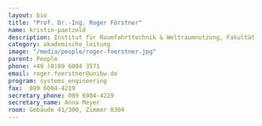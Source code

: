 ```yaml
---
layout: bio
title: "Prof. Dr.-Ing. Roger Förstner"
name: kristin-paetzold
description: Institut für Raumfahrttechnik & Weltraumnutzung, Fakultät für Luft- & Raumfahrttechnik 
category: akademische_leitung
image: "/media/people/roger-foerstner.jpg"
parent: People
phone: +49 (0)89 6004 3571
email: roger.foerstner@unibw.de
program: systems_engineering
fax:  089 6004-4219
secretary_phone: 089 6004-4229
secretary_name: Anna Meyer
room: Gebäude 41/300, Zimmer 0304
---
```


